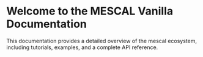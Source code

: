 # Welcome to the MESCAL Vanilla Documentation
This documentation provides a detailed overview of the mescal ecosystem, 
including tutorials, examples, and a complete API reference.